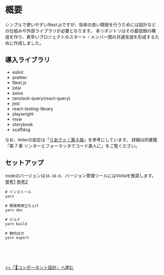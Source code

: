 # 概要
シンプルで使いやすいNext.jsですが、効率の良い開発を行うためには設計などの仕組みや外部ライブラリが必要となります。
本リポジトリはその最低限の構成を作り、素早いプロジェクトのスタート・メンバー間の共通言語を形成するために作成しました。

## 導入ライブラリ
* eslint
* prettier
* Next.js
* jotai
* axios
* tanstack-query(react-query)
* jest
* react-testing-library
* playwright
* msw
* storybook
* scaffdog

なお、linterの設定は「[りあクト！第４版](https://oukayuka.booth.pm/items/2368045)」を参考にしています。
詳細は同書籍「第 7 章 リンターとフォーマッタでコード美人に」をご覧ください。

## セットアップ
nodeのバージョンは`16.18.0`、バージョン管理ツールにはVoltaを推奨します。
[参考1](https://zenn.dev/taichifukumoto/articles/how-to-use-volta)
 [参考2](https://dev.classmethod.jp/articles/node-version-volta/)

```
# インストール
yarn

# 開発環境立ち上げ
yarn dev

# ビルド
yarn build

# 静的出力
yarn export
```
<br>
<br>
<br>

[>>「🧩コンポーネント設計」へ進む](component-design.md)